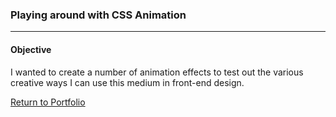### Playing around with CSS Animation
***

#### Objective

I wanted to create a number of animation effects to test out the various creative ways I can use this medium in front-end design.          

[Return to Portfolio](https://github.com/mrmichaelgallen/Portfolio-for-MichaelAllen/)
